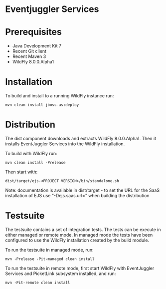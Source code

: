 Eventjuggler Services
=====================


Prerequisites
=============

- Java Development Kit 7
- Recent Git client
- Recent Maven 3
- WildFly 8.0.0.Alpha1


Installation
============

To build and install to a running WildFly instance run:

    mvn clean install jboss-as:deploy


Distribution
============

The dist component downloads and extracts WildFly 8.0.0.Alpha1. Then it installs EventJuggler Services into the WildFly installation.

To build with WildFly run:

    mvn clean install -Prelease

Then start with:

    dist/target/ejs-<PROJECT VERSION>/bin/standalone.sh

Note: documentation is available in dist/target - to set the URL for the SaaS installation of EJS use "-Dejs.saas.url=<base url>" when building the distribution


Testsuite
=========

The testsuite contains a set of integration tests. The tests can be execute in either managed or remote mode. In managed mode the
tests have been configured to use the WildFly installation created by the build module.

To run the testsuite in managed mode, run:

    mvn -Prelease -Pit-managed clean install

To run the testsuite in remote mode, first start WildFly with EventJuggler Services and PicketLink subsystem installed, and run:

    mvn -Pit-remote clean install
